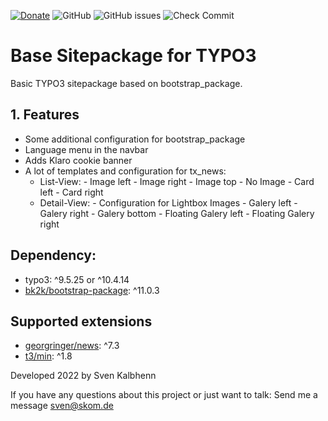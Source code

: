 
[![Donate](https://img.shields.io/badge/Donate-PayPal-green.svg)](https://PayPal.me/SvenKalbhenn)
![GitHub](https://img.shields.io/github/license/Starraider/skombase)
![GitHub issues](https://img.shields.io/github/issues/Starraider/skombase)
![Check Commit](https://github.com/Starraider/skombase/workflows/Check%20Commit/badge.svg)

# Base Sitepackage for TYPO3

Basic TYPO3 sitepackage based on bootstrap_package.

## 1. Features

- Some additional configuration for bootstrap_package
- Language menu in the navbar
- Adds Klaro cookie banner
- A lot of templates and configuration for tx_news:
  - List-View:
        - Image left
        - Image right
        - Image top
        - No Image
        - Card left
        - Card right
  - Detail-View:
        - Configuration for Lightbox Images
        - Galery left
        - Galery right
        - Galery bottom
        - Floating Galery left
        - Floating Galery right

## Dependency:

- typo3: ^9.5.25 or ^10.4.14
- [bk2k/bootstrap-package](https://extensions.typo3.org/extension/bootstrap_package): ^11.0.3

## Supported extensions

- [georgringer/news](https://extensions.typo3.org/extension/news): ^7.3
- [t3/min](https://extensions.typo3.org/extension/min): ^1.8

Developed 2022 by Sven Kalbhenn

If you have any questions about this project or just want to talk:
Send me a message [sven@skom.de](mailto:sven@skom.de)
